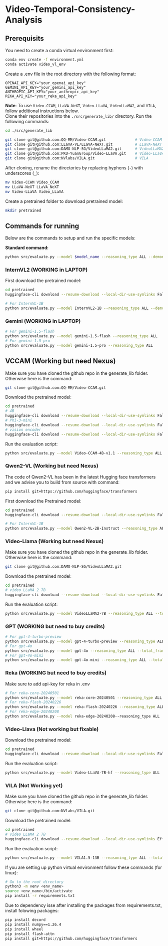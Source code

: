 # Video-Temporal-Consistency-Analysis

## Prerequisits

You need to create a conda virtual environment first:
```bash
conda env create -f environment.yml
conda activate video_vl_env
```

Create a .env file in the root directory with the following format:
```
OPENAI_API_KEY="your_openai_api_key"
GEMINI_API_KEY="your_gemini_api_key"
ANTHROPIC_API_KEY="your_anthropic_api_key"
REKA_API_KEY="your_reka_api_key"
```

**Note**: To use `Video-CCAM`, `LLaVA-NeXT`, `Video-LLaVA`, `VideoLLaMA2`,  and `VILA`, follow additional instructions below. <br>
Clone their repositories into the `./src/generate_lib/` directory. Run the following commands:
```bash
cd ./src/generate_lib

git clone git@github.com:QQ-MM/Video-CCAM.git             # Video-CCAM
git clone git@github.com:LLaVA-VL/LLaVA-NeXT.git          # LLaVA-NeXT
git clone git@github.com:DAMO-NLP-SG/VideoLLaMA2.git      # VideoLLaMA2
git clone git@github.com:PKU-YuanGroup/Video-LLaVA.git    # Video-LLaVA
git clone git@github.com:NVlabs/VILA.git                  # VILA
```

After cloning, rename the directories by replacing hyphens (`-`) with underscores (`_`):
```bash
mv Video-CCAM Video_CCAM
mv LLaVA-NeXT LLaVA_NeXT
mv Video-LLaVA Video_LLaVA
```

Create a pretrained folder to download pretrained model:
```bash
mkdir pretrained
```

## Commands for running

Below are the commands to setup and run the specific models:

**Standard command:**
```bash
python src/evaluate.py --model $model_name --reasoning_type ALL --demonstration_type ALL --total_frames $total_frames
```

### InternVL2 (WORKING in LAPTOP)

First download the pretrained model:
```bash
cd pretrained
huggingface-cli download --resume-download --local-dir-use-symlinks False OpenGVLab/InternVL2-1B --local-dir InternVL2-1B
```

```bash
# For InternVL-1B
python src/evaluate.py --model InternVL2-1B --reasoning_type ALL --demonstration_type ALL --total_frames 8
```
 
### Gemini (WORKING in LAPTOP)
```bash
# For gemini-1.5-flash
python src/evaluate.py --model gemini-1.5-flash --reasoning_type ALL
# For gemini-1.5-pro
python src/evaluate.py --model gemini-1.5-pro --reasoning_type ALL
```

## VCCAM (Working but need Nexus)

Make sure you have cloned the github repo in the generate_lib folder. Otherwise here is the command:
```bash
git clone git@github.com:QQ-MM/Video-CCAM.git      
```

Download the pretrained model:
```bash
cd pretrained
# 4B
huggingface-cli download --resume-download --local-dir-use-symlinks False JaronTHU/Video-CCAM-4B-v1.1 --local-dir Video-CCAM-4B-v1.1
# Phi-3-mini
huggingface-cli download --resume-download --local-dir-use-symlinks False microsoft/Phi-3-mini-4k-instruct --local-dir Phi-3-mini-4k-instruct
# vision encoder
huggingface-cli download --resume-download --local-dir-use-symlinks False google/siglip-so400m-patch14-384 --local-dir siglip-so400m-patch14-384
```

Run the evaluation script:
```bash
python src/evaluate.py --model Video-CCAM-4B-v1.1 --reasoning_type ALL --total_frames 8
```

### Qwen2-VL (Working but need Nexus)

The code of Qwen2-VL has been in the latest Hugging face transformers and we advise you to build from source with command:
```bash
pip install git+https://github.com/huggingface/transformers
```

First download the Pretrained model:
```bash
cd pretrained
huggingface-cli download --resume-download --local-dir-use-symlinks False Qwen/Qwen2-VL-2B-Instruct --local-dir Qwen2-VL-2B-Instruct
```

```bash
# For InternVL-1B
python src/evaluate.py --model Qwen2-VL-2B-Instruct --reasoning_type ALL --demonstration_type ALL --total_frames 8
```

### Video-Llama (Working but need Nexus)

Make sure you have cloned the github repo in the generate_lib folder. Otherwise here is the command:
```bash
git clone git@github.com:DAMO-NLP-SG/VideoLLaMA2.git
```

Download the pretrained model:
```bash
cd pretrained
# video LLaMA 2 7B
huggingface-cli download --resume-download --local-dir-use-symlinks False DAMO-NLP-SG/VideoLLaMA2-7B --local-dir VideoLLaMA2-7B
```

Run the evaluation script:
```bash
python src/evaluate.py --model VideoLLaMA2-7B --reasoning_type ALL --total_frames 16
```

### GPT (WORKING but need to buy credits)
```bash
# For gpt-4-turbo-preview
python src/evaluate.py --model gpt-4-turbo-preview --reasoning_type ALL --total_frames 8
# For gpt-4o
python src/evaluate.py --model gpt-4o --reasoning_type ALL --total_frames 8
# For gpt-4o-mini
python src/evaluate.py --model gpt-4o-mini --reasoning_type ALL --total_frames 8
```

### Reka (WORKING but need to buy credits)

Make sure to add api-key for reka in .env
```bash
# For reka-core-20240501
python src/evaluate.py --model reka-core-20240501 --reasoning_type ALL
# For reka-flash-20240226
python src/evaluate.py --model reka-flash-20240226 --reasoning_type ALL
# For reka-edge-20240208
python src/evaluate.py --model reka-edge-20240208--reasoning_type ALL
```

### Video-Llava (Not working but fixable)

Download the pretrained model:
```bash
cd pretrained
huggingface-cli download --resume-download --local-dir-use-symlinks False LanguageBind/Video-LLaVA-7B-hf --local-dir Video-LLaVA-7B-hf
```

Run the evaluation script:
```bash
python src/evaluate.py --model Video-LLaVA-7B-hf --reasoning_type ALL 
```

### VILA (Not Working yet)

Make sure you have cloned the github repo in the generate_lib folder. Otherwise here is the command:
```bash
git clone git@github.com:NVlabs/VILA.git
```

Download the pretrained model:
```bash
cd pretrained
# video LLaMA 2 7B
huggingface-cli download --resume-download --local-dir-use-symlinks Efficient-Large-Model/VILA1.5-13b --local-dir VILA1.5-13b
```

Run the evaluation script:
```bash
python src/evaluate.py --model VILA1.5-13B --reasoning_type ALL --total_frames 8
```

If you are setting up python virtual environment follow these commands (for linux):

```bash
# Go to the root directory
python3 -m venv <env_name>
source <env_name>/bin/activate
pip install -r requirements.txt
```
Due to dependency isse after installing the packages from requirements.txt, install folowing packages:
```bash
pip install decord
pip install numpy==1.26.4
pip install wheel
pip install flash-attn
pip install git+https://github.com/huggingface/transformers
```

